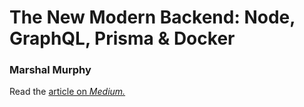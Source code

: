 # The New Modern Backend: Node, GraphQL, Prisma & Docker

### Marshal Murphy

Read the [article on *Medium.*](https://medium.com/swlh/the-new-modern-backend-node-graphql-prisma-docker-7e7f098b3b2d)
